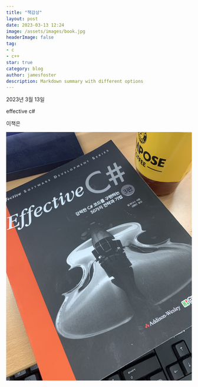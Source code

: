 ```yaml
---
title: "책감상"
layout: post
date: 2023-03-13 12:24
image: /assets/images/book.jpg
headerImage: false
tag:
- c
- c++
star: true
category: blog
author: jamesfoster
description: Markdown summary with different options
---
```



2023년 3월 13일

effective c# 

이책은 

![book Image][img]




[img]: /assets/images/book.jpg